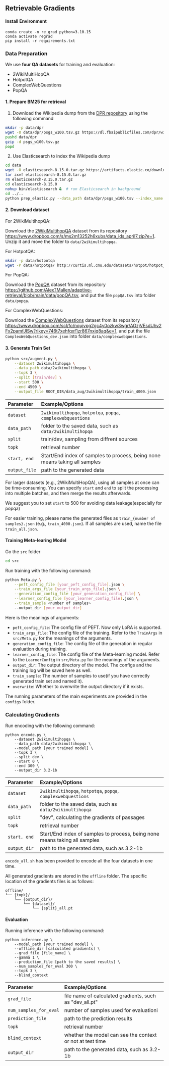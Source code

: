 ## Retrievable Gradients

#### Install Environment

```
conda create -n re_grad python=3.10.15
conda activate regrad 
pip install -r requirements.txt
```

### Data Preparation

We use **four QA datasets** for training and evaluation:

- 2WikiMultiHopQA
- HotpotQA
- ComplexWebQuestions
- PopQA

#### 1. Prepare BM25 for retrieval

1. Download the Wikipedia dump from the [DPR repository](https://github.com/facebookresearch/DPR/blob/main/dpr/data/download_data.py#L32) using the following command

```bash
mkdir -p data/dpr
wget -O data/dpr/psgs_w100.tsv.gz https://dl.fbaipublicfiles.com/dpr/wikipedia_split/psgs_w100.tsv.gz
pushd data/dpr
gzip -d psgs_w100.tsv.gz
popd
```

2. Use Elasticsearch to index the Wikipedia dump

```bash
cd data
wget -O elasticsearch-8.15.0.tar.gz https://artifacts.elastic.co/downloads/elasticsearch/elasticsearch-8.15.0-linux-x86_64.tar.gz  # download Elasticsearch
tar zxvf elasticsearch-8.15.0.tar.gz
rm elasticsearch-8.15.0.tar.gz 
cd elasticsearch-8.15.0
nohup bin/elasticsearch &  # run Elasticsearch in background
cd ../..
python prep_elastic.py --data_path data/dpr/psgs_w100.tsv --index_name wiki  # build index
```

#### 2. Download dataset

For 2WikiMultihopQA:

Download the [2WikiMultihopQA](https://www.dropbox.com/s/ms2m13252h6xubs/data_ids_april7.zip?e=1) dataset from its repository https://www.dropbox.com/s/ms2m13252h6xubs/data_ids_april7.zip?e=1. Unzip it and move the folder to `data/2wikimultihopqa`.

For HotpotQA:

```bash
mkdir -p data/hotpotqa
wget -P data/hotpotqa/ http://curtis.ml.cmu.edu/datasets/hotpot/hotpot_dev_distractor_v1.json
```

For PopQA:

Download the [PopQA](https://github.com/AlexTMallen/adaptive-retrieval?tab=readme-ov-file#popqa) dataset from its repository https://github.com/AlexTMallen/adaptive-retrieval/blob/main/data/popQA.tsv, and put the file `popQA.tsv` into folder `data/popqa`.

For ComplexWebQuestions:

Download the [ComplexWebQuestions](https://www.tau-nlp.sites.tau.ac.il/compwebq) dataset from its repository https://www.dropbox.com/scl/fo/nqujvpg2gc4y0ozkw3wgr/AOzjVEsdUhv2Fx2pamfJlSw?rlkey=746t7xehfqxf1zr867nxiq8aq&e=1, and put the file `ComplexWebQuestions_dev.json` into folder `data/complexwebquestions`.

#### 3. Generate Train Set

```bash
python src/augment.py \
    --dataset 2wikimultihopqa \
    --data_path data/2wikimultihopqa \
    --topk 3 \
    --split [train/dev] \
    --start 500 \
    --end 4500 \
    --output_file ROOT_DIR/data_aug/2wikimultihopqa/train_4000.json

```

| **Parameter** | **Example/Options**                                          |
| :------------ | :----------------------------------------------------------- |
| `dataset`     | `2wikimultihopqa`, `hotpotqa`, `popqa`, `complexwebquestions` |
| `data_path`   | folder to the saved data, such as `data/2wikimultihopqa`     |
| `split`       | train/dev, sampling from diffrent sources                    |
| `topk`        | retrieval number                                             |
| `start, end ` | Start/End index of samples to process, being none means taking all samples |
| `output_file` | path to the generated data                                   |

For larger datasets (e.g., 2WikiMultiHopQA), using all samples at once can be time-consuming. You can specify `start` and `end` to split the processing into multiple batches, and then merge the results afterwards.

We suggest you to set `start` to 500 for avoiding data leakage(especially for popqa)

For easier training, please name the generated files as `train_{number of samples}.json` (e.g., `train_4000.json`). If all samples are used, name the file `train_all.json`.

#### Training Meta-learing Model

Go the `src` folder

```bash
cd src
```

Run training with the following command:

```bash
python Meta.py \
	--peft_config_file [your_peft_config_file].json \
	--train_args_file [your_train_args_file].json \
	--generation_config_file [your_generation_config_file] \
	--learner_config_file [your_learner_config_file].json \
	--train_sample <number of samples>
	--output_dir [your_output_dir]
```

Here is the meanings of arguments:

- `peft_config_file`: The config file of PEFT. Now only LoRA is supported.
- `train_args_file`: The config file of the training. Refer to the `TrainArgs` in `src/Meta.py` for the meanings of the arguments.
- `generation_config_file`: The config file of the generation in regular evaluation during training.
- `learner_config_file`: The config file of the Meta-learning model. Refer to the `LearnerConfig` in `src/Meta.py` for the meanings of the arguments.
- `output_dir`: The output directory of the model. The configs and the training log will be saved here as well.
- `train_sample`: The number of samples to use(if you have correctly generated train set and named it). 
- `overwrite`: Whether to overwrite the output directory if it exists.

The running parameters of the main experiments are provided in the `configs` folder.

### Calculating Gradients

Run encoding with the following command:

```
python encode.py \
	--dataset 2wikimultihopqa \
	--data_path data/2wikimultihopqa \
	--model_path [your trained model] \
	--topk 3 \
	--split dev \
	--start 0 \
	--end 300 \
	--output_dir 3.2-1b
```

| **Parameter** | **Example/Options**                                          |
| :------------ | :----------------------------------------------------------- |
| `dataset`     | `2wikimultihopqa`, `hotpotqa`, `popqa`, `complexwebquestions` |
| `data_path`   | folder to the saved data, such as `data/2wikimultihopqa`     |
| `split`       | "dev", calculating the gradients of passages                 |
| `topk`        | retrieval number                                             |
| `start, end ` | Start/End index of samples to process, being none means taking all samples |
| `output_dir`  | path to the generated data, such as 3.2-1b                   |

`encode_all.sh` has been provided to encode all the four datasets in one time.

All generated gradients are stored in the `offline` folder. The specific location of the gradients files is as follows:

```
offline/
└── {topk}/
    └── {output_dir}/
        └── {dataset}/
            └── {split}_all.pt
```

#### Evaluation

Running inference with the following command:

```
python inference.py \
    --model_path [your trained model] \
    --offline_dir [calculated gradients] \
    --grad_file [file_name] \
    --gamma 1 \
    --prediction_file [path to the saved results] \
    --num_samples_for_eval 300 \
    --topk 3 \
    --blind_context
```

| **Parameter**          | **Example/Options**                                       |
| :--------------------- | :-------------------------------------------------------- |
| `grad_file`            | file name of calculated gradients, such as "dev_all.pt"  |
| `num_samples_for_eval` | number of samples used for evaluationi                    |
| `prediction_file`      | path to the prediction results                            |
| `topk`                 | retrieval number                                          |
| `blind_context `       | whether the model can see the context or not at test time |
| `output_dir`           | path to the generated data, such as 3.2-1b                |